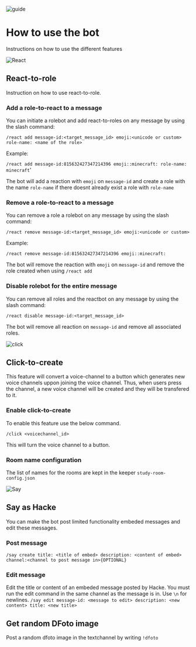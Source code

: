 ![guide](https://user-images.githubusercontent.com/42417723/110225057-c1da9080-7ee1-11eb-88fc-c309a70ee3ab.png)
# How to use the bot
Instructions on how to use the different features


![React](https://user-images.githubusercontent.com/42417723/110225177-0e729b80-7ee3-11eb-837a-9833b4fe3c12.png)

## React-to-role
Instruction on how to use react-to-role.

### Add a role-to-react to a message
You can initiate a rolebot and add react-to-roles on any message by using the slash command:

`/react add message-id:<target_message_id> emoji:<unicode or custom> role-name: <name of the role>`

Example:

`/react add message-id:815632427347214396 emoji::minecraft: role-name: minecraft`'

The bot will add a reaction with `emoji` on `message-id` and create a role with the name `role-name` if there doesnt already exist a role with `role-name`

### Remove a role-to-react to a message
You can remove a role a rolebot on any message by using the slash command:

`/react remove message-id:<target_message_id> emoji:<unicode or custom>`

Example:

`/react remove message-id:815632427347214396 emoji::minecraft:`

The bot will remove the reaction with `emoji` on `message-id` and remove the role created when using `/react add`

### Disable rolebot for the entire message
You can remove all roles and the reactbot on any message by using the slash command:

`/react disable message-id:<target_message_id>`

The bot will remove all reaction on `message-id` and remove all associated roles.

![click](https://user-images.githubusercontent.com/42417723/110225208-5db8cc00-7ee3-11eb-83ce-1cd6fc81fa6c.png)


## Click-to-create
This feature will convert a voice-channel to a button which generates new voice channels uppon joining the voice channel. Thus, when users press the channel, a new voice channel will be created and they will be transfered to it.

### Enable click-to-create
To enable this feature use the below command.

`/click <voicechannel_id>`

This will turn the voice channel to a button.

### Room name configuration

The list of names for the rooms are kept in the keeper `study-room-config.json`

![Say](https://user-images.githubusercontent.com/42417723/110225245-f0596b00-7ee3-11eb-87e4-949c85433321.png)

## Say as Hacke
You can make the bot post limited functionality embeded messages and edit these messages.

### Post message

`/say create title: <title of embed> description: <content of embed> channel:<channel to post message in>{OPTIONAL} `

### Edit message
Edit the title or content of an embeded message posted by Hacke. You must run the edit command in the same channel as the message is in. Use `\n` for newlines.
`/say edit message-id: <message to edit> description: <new content> title: <new title>`

## Get random DFoto image
Post a random dfoto image in the textchannel by writing `!dfoto`
